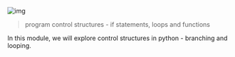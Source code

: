 ![img](https://assets.imaginablefutures.com/media/images/ALX_Logo.max-200x150.png)

> program control structures - if statements, loops and functions 

In this module, we will explore control structures in python - branching and looping.